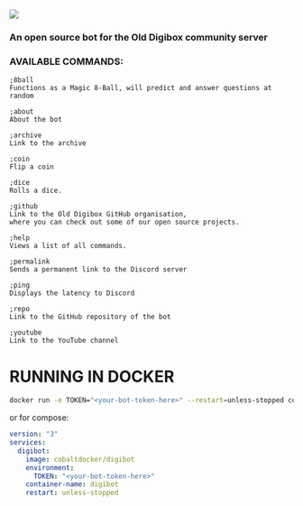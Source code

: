 
# ![](https://media.discordapp.net/attachments/709165954931621929/802657285339086858/OldDigibot_Logo.png)

### An open source bot for the Old Digibox community server

  

### AVAILABLE COMMANDS:
```
;8ball
Functions as a Magic 8-Ball, will predict and answer questions at random

;about
About the bot

;archive
Link to the archive

;coin
Flip a coin

;dice
Rolls a dice.

;github
Link to the Old Digibox GitHub organisation,
where you can check out some of our open source projects.

;help
Views a list of all commands.

;permalink
Sends a permanent link to the Discord server

;ping
Displays the latency to Discord

;repo
Link to the GitHub repository of the bot

;youtube
Link to the YouTube channel
```

# RUNNING IN DOCKER

```bash
docker run -e TOKEN="<your-bot-token-here>" --restart=unless-stopped cobaltdocker/digibot
```
or for compose:
```yml
version: "3"
services:
  digibot:
    image: cobaltdocker/digibot
    environment:
      TOKEN: "<your-bot-token-here>"
    container-name: digibot
    restart: unless-stopped
